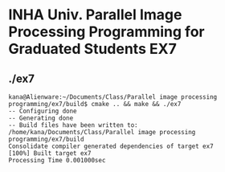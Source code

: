 # INHA Univ. Parallel Image Processing Programming for Graduated Students EX7

## ./ex7

```
kana@Alienware:~/Documents/Class/Parallel image processing programming/ex7/build$ cmake .. && make && ./ex7
-- Configuring done
-- Generating done
-- Build files have been written to: /home/kana/Documents/Class/Parallel image processing programming/ex7/build
Consolidate compiler generated dependencies of target ex7
[100%] Built target ex7
Processing Time 0.001000sec
```
